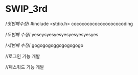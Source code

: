 # SWIP_3rd
/*첫번째수정*/
#include <stdio.h>
cocococococococococoding

/*두번째 수정*/
yeseysyesyesyesyesyesyesyes

/*세번째 수정*/
gogogogoggogogogogo

//로그인 기능 개발

//패스워드 기능 개발